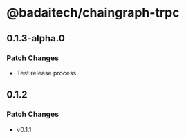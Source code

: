 # @badaitech/chaingraph-trpc

## 0.1.3-alpha.0

### Patch Changes

- Test release process

## 0.1.2

### Patch Changes

- v0.1.1
